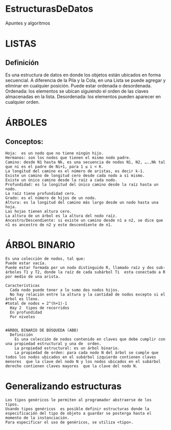 # EstructurasDeDatos
Apuntes y algoritmos

# LISTAS
  ## Definición
  Es una estructura de datos en donde los objetos están ubicados en forma secuencial. A diferencia de la Pila  y la Cola, en una Lista se puede agregar y eliminar en cualquier posición. 
  Puede estar ordenada  o desordenada. 
    Ordenada: los elementos se ubican siguiendo el orden de las claves almacenadas en la lista.
    Desordenada:  los elementos pueden aparecer en cualquier orden.

# ÁRBOLES
## Conceptos:
	Hoja:  es un nodo que no tiene ningún hijo.
	Hermanos: son los nodos que tienen el mismo nodo padre.
	Camino: desde N1 hasta Nk, es una secuencia de nodos N1, N2, ….,Nk tal que ni es el padre de Ni+1, para 1 ≤ i < K.
	La longitud del camino es el número de aristas, es decir k-1.
	Existe un camino de longitud cero desde cada nodo a sí mismo.
	Existe un único camino desde la raíz a cada nodo.
	Profundidad: es la longitud del único camino desde la raíz hasta un nodo.
	La raíz tiene profundidad cero.
	Grado: es el número de hijos de un nodo.
	Altura: es la longitud del camino más largo desde un nodo hasta una hoja.
	Las hojas tienen altura cero.
	La altura de un árbol es la altura del nodo raíz.
	Ancestro/Descendiente: si existe un camino desde n1 a n2, se dice que n1 es ancestro de n2 y este descendiente de n1.
  
  # ÁRBOL BINARIO
    Es una colección de nodos, tal que:
    Puede estar vacía.
    Puede estar formada por un nodo distinguido R, llamado raíz y dos sub-árboles T1 y T2, donde la raíz de cada subárbol Ti  esta conectado a R por medio de una arista.

    Características
      Cada nodo puede tener a lo sumo dos nodos hijos.
      No hay relación entre la altura y la cantidad de nodos excepto si el árbol es lleno.
    #total de nodos = 2^(h+1)-1
      Hay 2  tipos de recorridos
      En profundidad
      Por niveles
      
     
    #ÁRBOL BINARIO DE BÚSQUEDA (ABB)
      Definición
        Es una colección de nodos contenido en claves que debe cumplir con una propiedad estructural y una de  orden.
        La propiedad estructural: es un árbol binario.
        La propiedad de orden: para cada nodo N del árbol se cumple que todos los nodos ubicados en el subárbol izquierdo contienen claves menores  que la clave del nodo N y los nodos ubicados en el subárbol derecho contienen claves mayores  que la clave del nodo N.




# Generalizando estructuras
	Los tipos genéricos le permiten al programador abstraerse de los tipos.
	Usando tipos genéricos  es posible definir estructuras donde la especificación del tipo de objeto a guardar se posterga hasta el momento de la instanciación.
	Para especificar el uso de genéricos, se utiliza <tipo>.

